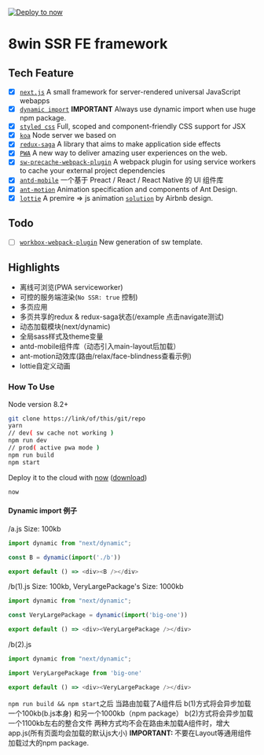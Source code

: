 [![Deploy to now](https://deploy.now.sh/static/button.svg)](https://deploy.now.sh/?repo=https://github.com/zeit/next.js/tree/master/examples/with-kea)

# 8win SSR FE framework

## Tech Feature

- [x] [`next.js`](https://zeit.co/blog/next4)  A small framework for server-rendered universal JavaScript webapps
- [x] [`dynamic import`](https://github.com/zeit/next.js#dynamic-import)  <b>IMPORTANT</b> Always use dynamic import when use huge npm package.
- [x] [`styled css`](https://github.com/zeit/styled-jsx) Full, scoped and component-friendly CSS support for JSX
- [x] [`koa`](http://koajs.com/) Node server we based on
- [x] [`redux-saga`](https://redux-saga.js.org/) A library that aims to make application side effects
- [x] [`PWA`](https://developers.google.com/web/progressive-web-apps/) A new way to deliver amazing user experiences on the web.
- [x] [`sw-precache-webpack-plugin`](https://github.com/goldhand/sw-precache-webpack-plugin) A webpack plugin for using service workers to cache your external project dependencies
- [x] [`antd-mobile`](https://mobile.ant.design/index-cn) 一个基于 Preact / React / React Native 的 UI 组件库
- [x] [`ant-motion`](https://motion.ant.design/) Animation specification and components of Ant Design.
- [x] [`lottie`](react-lottie) A premire => js animation [`solution`](https://airbnb.design/lottie/) by Airbnb design.

## Todo
- [ ] [`workbox-webpack-plugin`](https://developers.google.com/web/tools/workbox/) New generation of sw template.

## Highlights

- 离线可浏览(PWA serviceworker)
- 可控的服务端渲染(`No SSR: true` 控制)
- 多页应用
- 多页共享的redux & redux-saga状态(/example 点击navigate测试)
- 动态加载模块(next/dynamic)
- 全局sass样式及theme变量
- antd-mobile组件库（动态引入main-layout后加载）
- ant-motion动效库(路由/relax/face-blindness查看示例)
- lottie自定义动画

### How To Use

Node version 8.2+

``` bash
git clone https://link/of/this/git/repo
yarn
// dev( sw cache not working )
npm run dev
// prod( active pwa mode )
npm run build
npm start
```

Deploy it to the cloud with [now](https://zeit.co/now) ([download](https://zeit.co/download))

```bash
now
```

#### Dynamic import 例子

/a.js Size: 100kb
``` javascript
import dynamic from "next/dynamic";

const B = dynamic(import('./b'))

export default () => <div><B /></div>
```

/b(1).js Size: 100kb, VeryLargePackage's Size: 1000kb
``` javascript
import dynamic from "next/dynamic";

const VeryLargePackage = dynamic(import('big-one'))

export default () => <div><VeryLargePackage /></div>
```

/b(2).js
``` javascript
import dynamic from "next/dynamic";

import VeryLargePackage from 'big-one'

export default () => <div><VeryLargePackage /></div>
```

```npm run build && npm start```之后
当路由加载了A组件后
b(1)方式将会异步加载一个100kb(b.js本身) 和另一个1000kb（npm package）
b(2)方式将会异步加载一个1100kb左右的整合文件
两种方式均不会在路由未加载A组件时，增大app.js(所有页面均会加载的默认js大小)
<b>IMPORTANT: </b>不要在Layout等通用组件加载过大的npm package.
